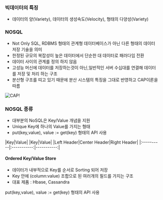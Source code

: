 ### 빅데이터의 특징

* 데이터의 양(Variety), 데이터의 생성속도(Velocity), 형태의 다양성(Variety)

### NOSQL

* Not Only SQL, RDBMS 형태의 관계형 데이터베이스가 아닌 다른 형태의 데이터 저장 기술을 의미
* 한정된 규모의 복잡성이 높은 데이터에서 단순한 대 데이터로 패러다임 전환
* 데이터 사이의 관계를 정의 하지 않음
* 고성능 머신에 데이터를 저장하는것이 아닌,일반적인 서버 수십대를 연결해 데이터를 저장 및 처리 하는 구조
* 분산형 구조를 띠고 있기 때문에 분산 시스템의 특징을 그대로 반영하고 CAP이론을 따름

![CAP](https://user-images.githubusercontent.com/36302012/40851895-a5d570de-6603-11e8-80dc-872bd0ea0428.png)!

### NOSQL 종류

* 대부분의 NoSQL은 Key/Value 개념을 지원
* Unique Key에 하나의 Value를 가지는 형태
* put(key,value), value := get(key) 형태의 API 사용

|Key|Value|
|Key|Value| 
|Left Header|Center Header|Right Header|
|:----------|:-----------:|-----------:|

#### Ordered Key/Value Store

* 데이터가 내부적으로 Key를 순서로 Sorting 되어 저장
* Key 안에 (column:value) 조합으로 된 여러개의 필드를 가지는 구조
* 대표 제품 : Hbase, Cassandra

put(key,value), value := get(key) 형태의 API 사용



